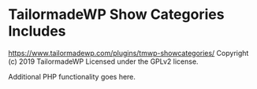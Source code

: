 # TailormadeWP Show Categories Includes #
https://www.tailormadewp.com/plugins/tmwp-showcategories/
Copyright (c) 2019 TailormadeWP
Licensed under the GPLv2 license.

Additional PHP functionality goes here.
